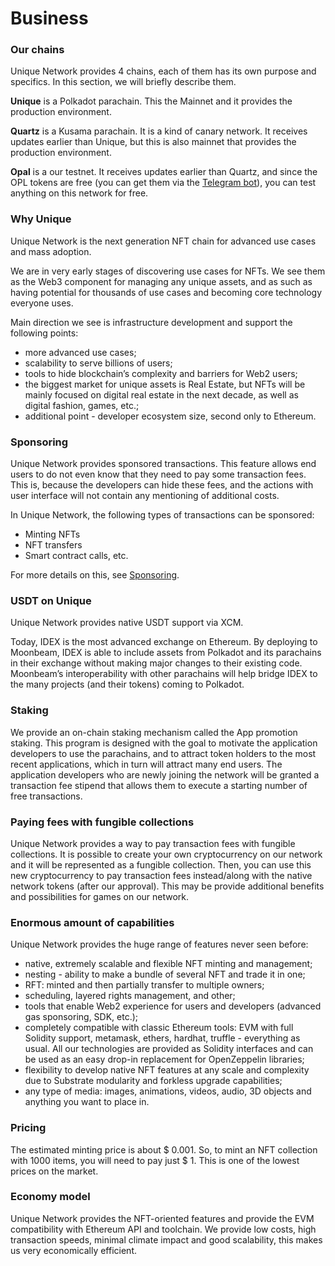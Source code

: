 # Business

### Our chains

Unique Network provides 4 chains, each of them has its own purpose and specifics. In this section, we will briefly describe them.

**Unique** is a Polkadot parachain. This the Mainnet and it provides the production environment.

**Quartz** is a Kusama parachain. It is a kind of canary network. It receives updates earlier than Unique, but this is also mainnet that provides the production environment.

**Opal** is a our testnet. It receives updates earlier than Quartz, and since the OPL tokens are free (you can get them via the [Telegram bot](https://t.me/unique2faucet_opal_bot "Telegram bot")), you can test anything on this network for free.

### Why Unique

Unique Network is the next generation NFT chain for advanced use cases and mass adoption.

We are in very early stages of discovering use cases for NFTs. We see them as the Web3 component for managing any unique assets, and as such as having potential for thousands of use cases and becoming core technology everyone uses. 

Main direction we see is infrastructure development and support the following points:

- more advanced use cases;
- scalability to serve billions of users;
- tools to hide blockchain’s complexity and barriers for Web2 users;
- the biggest market for unique assets is Real Estate, but NFTs will be mainly focused on digital real estate in the next decade, as well as digital fashion, games, etc.;
- additional point - developer ecosystem size, second only to Ethereum.

### Sponsoring

Unique Network provides sponsored transactions. This feature allows end users to do not even know that they need to pay some transaction fees. This is, because the developers can hide these fees, and the actions with user interface will not contain any mentioning of additional costs.

In Unique Network, the following types of transactions can be sponsored:

- Minting NFTs
- NFT transfers
- Smart contract calls, etc.

For more details on this, see [Sponsoring](../concepts/network-features/sponsoring.md).

### USDT on Unique

Unique Network provides native USDT support via XCM.

Today, IDEX is the most advanced exchange on Ethereum. By deploying to Moonbeam, IDEX is able to include assets from Polkadot and its parachains in their exchange without making major changes to their existing code. Moonbeam’s interoperability with other parachains will help bridge IDEX to the many projects (and their tokens) coming to Polkadot.

### Staking

We provide an on-chain staking mechanism called the App promotion staking. This program is designed with the goal to motivate the application developers to use the parachains, and to attract token holders to the most recent applications, which in turn will attract many end users. The application developers who are newly joining the network will be granted a transaction fee stipend that allows them to execute a starting number of free transactions.

### Paying fees with fungible collections

Unique Network provides a way to pay transaction fees with fungible collections. It is possible to create your own cryptocurrency on our network and it will be represented as a fungible collection. Then, you can use this new cryptocurrency to pay transaction fees instead/along with the native network tokens (after our approval). This may be provide additional benefits and possibilities for games on our network.

### Enormous amount of capabilities

Unique Network provides the huge range of features never seen before:
- native, extremely scalable and flexible NFT minting and management;
- nesting - ability to make a bundle of several NFT and trade it in one;
- RFT: minted and then partially transfer to multiple owners;
- scheduling, layered  rights management, and other;
- tools that enable Web2 experience for users and developers (advanced gas sponsoring, SDK, etc.);
- completely compatible with classic Ethereum tools: EVM with full Solidity support, metamask, ethers, hardhat, truffle - everything as usual. All our technologies are provided as Solidity interfaces and can be used as an easy drop-in replacement for OpenZeppelin libraries;
- flexibility to develop native NFT features at any scale and complexity due to Substrate modularity and forkless upgrade capabilities;
- any type of media: images, animations, videos, audio, 3D objects and anything you want to place in.

### Pricing

The estimated minting price is about $ 0.001. So, to mint an NFT collection with 1000 items, you will need to pay just $ 1. This is one of the lowest prices on the market.

### Economy model

Unique Network provides the NFT-oriented features and provide the EVM compatibility with Ethereum API and toolchain.
We provide low costs, high transaction speeds, minimal climate impact and good scalability, this makes us very economically efficient.